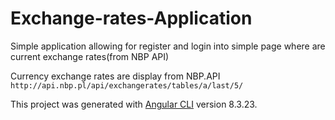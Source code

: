 # Exchange-rates-Application
Simple application allowing for register and login into simple page where are current exchange rates(from NBP API)

Currency exchange rates are display from NBP.API ` http://api.nbp.pl/api/exchangerates/tables/a/last/5/ `


This project was generated with [Angular CLI](https://github.com/angular/angular-cli) version 8.3.23.
